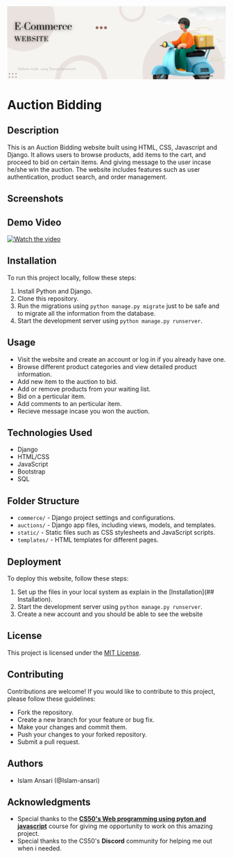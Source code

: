 <!-- Add banner here -->
![Banner](./E-Commerce.png)
# Auction Bidding

## Description
This is an Auction Bidding website built using HTML, CSS, Javascript and Django. It allows users to browse products, add items to the cart, and proceed to bid on certain items. And giving message to the user incase he/she win the auction. The website includes features such as user authentication, product search, and order management.

## Screenshots

## Demo Video

[![Watch the video](https://img.youtube.com/vi/11aCDYyIHzA/maxresdefault.jpg)](https://youtu.be/11aCDYyIHzA)


## Installation
To run this project locally, follow these steps:
1. Install Python and Django.
2. Clone this repository.
3. Run the migrations using `python manage.py migrate` just to be safe and to migrate all the information from the database.
4. Start the development server using `python manage.py runserver`.

## Usage
- Visit the website and create an account or log in if you already have one.
- Browse different product categories and view detailed product information.
- Add new item to the auction to bid.
- Add or remove products from your waiting list.
- Bid on a perticular item.
- Add comments to an perticular item.
- Recieve message incase you won the auction.

## Technologies Used
- Django
- HTML/CSS
- JavaScript
- Bootstrap
- SQL

## Folder Structure
- `commerce/` - Django project settings and configurations.
- `auctions/` - Django app files, including views, models, and templates.
- `static/` - Static files such as CSS stylesheets and JavaScript scripts.
- `templates/` - HTML templates for different pages.

## Deployment
To deploy this website, follow these steps:
1. Set up the files in your local system as explain in the [Installation](## Installation).
2. Start the development server using `python manage.py runserver`.
3. Create a new account and you should be able to see the website

## License
This project is licensed under the [MIT License](LICENSE).

## Contributing
Contributions are welcome! If you would like to contribute to this project, please follow these guidelines:
- Fork the repository.
- Create a new branch for your feature or bug fix.
- Make your changes and commit them.
- Push your changes to your forked repository.
- Submit a pull request.

## Authors
- Islam Ansari (@Islam-ansari)

## Acknowledgments
- Special thanks to the [**CS50's Web programming using pyton and javascript**](https://cs50.harvard.edu/web/2020/) course for giving me opportunity to work on this amazing project.
- Special thanks to the CS50's **Discord** community for helping me out when i needed.

